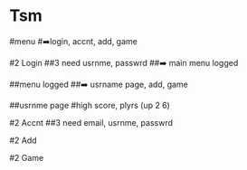 # Tsm


#menu
#➡️login, accnt, add, game

#2 Login
##3 need usrnme, passwrd
##➡️ main menu logged

##menu logged
##➡️ usrname page, add, game

##usrnme page 
#high score, plyrs (up 2 6)

#2 Accnt
##3 need email, usrnme, passwrd

#2 Add

#2 Game
